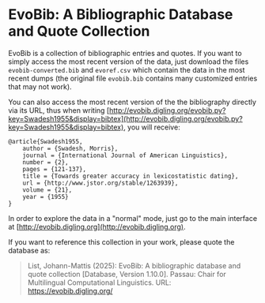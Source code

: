 # EvoBib: A Bibliographic Database and Quote Collection

EvoBib is a collection of bibliographic entries and quotes. If you want to simply access the most recent version of the data, just download the files `evobib-converted.bib` and `evoref.csv` which contain the data in the most recent dumps (the original file `evobib.bib` contains many customized entries that may not work). 

You can also access the most recent version of the the bibliography directly via its URL, thus when writing [http://evobib.digling.org/evobib.py?key=Swadesh1955&display=bibtex](http://evobib.digling.org/evobib.py?key=Swadesh1955&display=bibtex), you will receive:

```
@article{Swadesh1955,
    author = {Swadesh, Morris},
    journal = {International Journal of American Linguistics},
    number = {2},
    pages = {121-137},
    title = {Towards greater accuracy in lexicostatistic dating},
    url = {http://www.jstor.org/stable/1263939},
    volume = {21},
    year = {1955}
}
```

In order to explore the data in a "normal" mode, just go to the main interface at [http://evobib.digling.org](http://evobib.digling.org). 

If you want to reference this collection in your work, please quote the database as:

> List, Johann-Mattis (2025): EvoBib: A bibliographic database and quote collection [Database, Version 1.10.0]. Passau: Chair for Multilingual Computational Linguistics. URL: https://evobib.digling.org/ 
